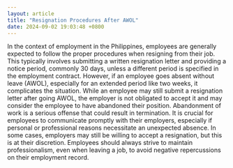 ```yaml
---
layout: article
title: "Resignation Procedures After AWOL"
date: 2024-09-02 19:03:48 +0800
---
```


<p>In the context of employment in the Philippines, employees are generally expected to follow the proper procedures when resigning from their job. This typically involves submitting a written resignation letter and providing a notice period, commonly 30 days, unless a different period is specified in the employment contract. However, if an employee goes absent without leave (AWOL), especially for an extended period like two weeks, it complicates the situation. While an employee may still submit a resignation letter after going AWOL, the employer is not obligated to accept it and may consider the employee to have abandoned their position. Abandonment of work is a serious offense that could result in termination. It is crucial for employees to communicate promptly with their employers, especially if personal or professional reasons necessitate an unexpected absence. In some cases, employers may still be willing to accept a resignation, but this is at their discretion. Employees should always strive to maintain professionalism, even when leaving a job, to avoid negative repercussions on their employment record.</p>